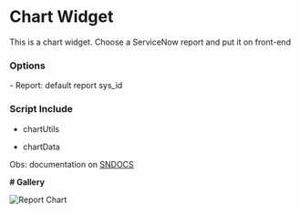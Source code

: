 # Chart Widget

This is a chart widget. Choose a ServiceNow report and put it on front-end 



### Options

\- Report: default report sys_id 

### Script Include

- chartUtils

- chartData

Obs: documentation on [SNDOCS](https://github.com/Organize-Cloud-Labs/Service-Portal/tree/main/Documentation)

**# Gallery**

![Report Chart](https://github.com/Organize-Cloud-Labs/Service-Portal/blob/main/Components/Chart_Widget/Chart_Widget.gif)